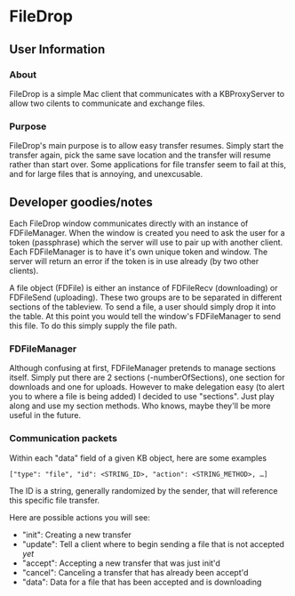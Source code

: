# FileDrop

## User Information

### About

FileDrop is a simple Mac client that communicates with a KBProxyServer to allow two cilents to communicate and exchange files.

### Purpose

FileDrop's main purpose is to allow easy transfer resumes. Simply start the transfer again, pick the same save location and the transfer will resume rather than start over. Some applications for file transfer seem to fail at this, and for large files that is annoying, and unexcusable. 




## Developer goodies/notes

Each FileDrop window communicates directly with an instance of FDFileManager. When the window is created you need to ask the user for a token (passphrase) which the server will use to pair up with another client. Each FDFileManager is to have it's own unique token and window. The server will return an error if the token is in use already (by two other clients). 

A file object (FDFile) is either an instance of FDFileRecv (downloading) or FDFileSend (uploading). These two groups are to be separated in different sections of the tableview. To send a file, a user should simply drop it into the table. At this point you would tell the window's FDFileManager to send this file. To do this simply supply the file path. 


### FDFileManager

Although confusing at first, FDFileManager pretends to manage sections itself. Simply put there are 2 sections (-numberOfSections), one section for downloads and one for uploads. However to make delegation easy (to alert you to where a file is being added) I decided to use "sections". Just play along and use my section methods. Who knows, maybe they'll be more useful in the future. 


### Communication packets

Within each "data" field of a given KB object, here are some examples

    ["type": "file", "id": <STRING_ID>, "action": <STRING_METHOD>, …]

The ID is a string, generally randomized by the sender, that will reference this specific file transfer. 


Here are possible actions you will see:

- "init": Creating a new transfer
- "update": Tell a client where to begin sending a file that is not accepted *yet*
- "accept": Accepting a new transfer that was just init'd
- "cancel": Canceling a transfer that has already been accept'd
- "data": Data for a file that has been accepted and is downloading
